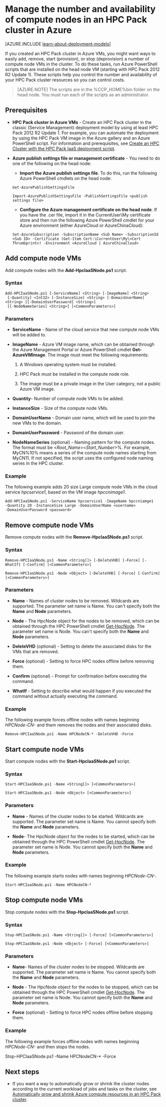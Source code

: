 <properties
 pageTitle="Manage HPC Pack cluster compute nodes | Windows Azure"
 description="Learn about PowerShell script tools to add, remove, start, and stop HPC Pack cluster compute nodes in Azure"
 services="virtual-machines"
 documentationCenter=""
 authors="dlepow"
 manager="timlt"
 editor=""
 tags="azure-service-management,hpc-pack"/>
<tags
	ms.service="virtual-machines"
	ms.date="01/08/2016"
	wacn.date=""/>

# Manage the number and availability of compute nodes in an HPC Pack cluster in Azure

[AZURE.INCLUDE [learn-about-deployment-models](../includes/learn-about-deployment-models-classic-include.md)] <!-- deleted by customization Resource Manager model. -->


If you created an HPC Pack cluster in Azure VMs, you might want ways to easily add, remove,
start (provision), or stop (deprovision) a number of compute node VMs in the
cluster. To do these tasks, run Azure PowerShell scripts that are
installed on the head node VM (starting with HPC Pack 2012 R2 Update 1). These scripts help you control the number
and availability of your HPC Pack cluster resources so you can control costs.

>[AZURE.NOTE] The scripts are in the %CCP\_HOME%bin folder on the head node. You must
run each of the scripts as an administrator.

## Prerequisites

* **HPC Pack cluster in Azure VMs** - Create an HPC Pack cluster in the classic (Service Management) deployment model by using at least HPC Pack 2012 R2 Update 1. For example, you can automate the deployment by using the HPC Pack VM image in the Azure gallery and an Azure PowerShell script. For information and prerequisites, see [Create an HPC Cluster with the HPC Pack IaaS deployment script](/documentation/articles/virtual-machines-hpcpack-cluster-powershell-script).

* **Azure publish settings file or management certificate** - You need to do one of the following on the head node:

    * **Import the Azure publish settings file**. To do this, run the following Azure PowerShell cmdlets on the head node:

    ```
    Get-AzurePublishSettingsFile

    Import-AzurePublishSettingsFile -PublishSettingsFile <publish settings file>
    ```

    * **Configure the Azure management certificate on the head node**. If you have the .cer file, import it in the CurrentUser\My certificate store and then run the following Azure PowerShell cmdlet for your Azure environment (either AzureCloud or AzureChinaCloud):

    ```
    Set-AzureSubscription -SubscriptionName <Sub Name> -SubscriptionId <Sub ID> -Certificate (Get-Item Cert:\CurrentUser\My\<Cert Thrumbprint>) -Environment <AzureCloud | AzureChinaCloud>
    ```

## Add compute node VMs

Add compute nodes with the **Add-HpcIaaSNode.ps1** script.

### Syntax
```
Add-HPCIaaSNode.ps1 [-ServiceName] <String> [-ImageName] <String>
 [-Quantity] <Int32> [-InstanceSize] <String> [-DomainUserName] <String> [[-DomainUserPassword] <String>]
 [[-NodeNameSeries] <String>] [<CommonParameters>]

```
### Parameters

* **ServiceName** - Name of the cloud service that new compute node VMs will be added to.

* **ImageName** - Azure VM image name, which can be obtained through the Azure Management Portal or Azure PowerShell cmdlet **Get-AzureVMImage**. The image must meet the following requirements:

    1. A Windows operating system must be installed.

    2. HPC Pack must be installed in the compute node role.

    3. The image must be a private image in the User category, not a public Azure VM image.

* **Quantity**- Number of compute node VMs to be added.

* **InstanceSize** - Size of the compute node VMs.

* **DomainUserName** - Domain user name, which will be used to join the new VMs to the domain.

* **DomainUserPassword** - Password of the domain user.

* **NodeNameSeries** (optional) - Naming pattern for the compute nodes. The format must be &lt;*Root\_Name*&gt;&lt;*Start\_Number*&gt;%. For example, MyCN%10% means a series of the compute node names starting from MyCN11. If not specified, the script uses the configured node naming series in the HPC cluster.

### Example

The following example adds 20 size Large compute node VMs in the cloud
service *hpcservice1*, based on the VM image *hpccnimage1*.

```
Add-HPCIaaSNode.ps1 -ServiceName hpcservice1 -ImageName hpccniamge1
-Quantity 20 -InstanceSize Large -DomainUserName <username>
-DomainUserPassword <password>
```


## Remove compute node VMs

Remove compute nodes with the **Remove-HpcIaaSNode.ps1** script.

### Syntax

```
Remove-HPCIaaSNode.ps1 -Name <String[]> [-DeleteVHD] [-Force] [-WhatIf] [-Confirm] [<CommonParameters>]

Remove-HPCIaaSNode.ps1 -Node <Object> [-DeleteVHD] [-Force] [-Confirm] [<CommonParameters>]
```

### Parameters

* **Name** - Names of cluster nodes to be removed. Wildcards are supported. The parameter set name is Name. You can't specify both the **Name** and **Node** parameters.

* **Node** - The HpcNode object for the nodes to be removed, which can be obtained through the HPC PowerShell cmdlet [Get-HpcNode](https://technet.microsoft.com/zh-cn/library/dn887927.aspx). The parameter set name is Node. You can't specify both the **Name** and **Node** parameters.

* **DeleteVHD** (optional) - Setting to delete the associated disks for the VMs that are removed.

* **Force** (optional) - Setting to force HPC nodes offline before removing them.

* **Confirm** (optional) - Prompt for confirmation before executing the command.

* **WhatIf** - Setting to describe what would happen if you executed the command without actually executing the command.

### Example

The following example forces offline nodes with names beginning
*HPCNode-CN-* and them removes the nodes and their associated disks.

```
Remove-HPCIaaSNode.ps1 -Name HPCNodeCN-* -DeleteVHD -Force
```

## Start compute node VMs

Start compute nodes with the **Start-HpcIaaSNode.ps1** script.

### Syntax

```
Start-HPCIaaSNode.ps1 -Name <String[]> [<CommonParameters>]

Start-HPCIaaSNode.ps1 -Node <Object> [<CommonParameters>]
```
### Parameters

* **Name** - Names of the cluster nodes to be started. Wildcards are supported. The parameter set name is Name. You cannot specify both the **Name** and **Node** parameters.

* **Node**- The HpcNode object for the nodes to be started, which can be obtained through the HPC PowerShell cmdlet [Get-HpcNode](https://technet.microsoft.com/zh-cn/library/dn887927.aspx). The parameter set name is Node. You cannot specify both the **Name** and **Node** parameters.

### Example

The following example starts nodes with names beginning *HPCNode-CN-*.

```
Start-HPCIaaSNode.ps1 -Name HPCNodeCN-*
```

## Stop compute node VMs

Stop compute nodes with the **Stop-HpcIaaSNode.ps1** script.

### Syntax

```
Stop-HPCIaaSNode.ps1 -Name <String[]> [-Force] [<CommonParameters>]

Stop-HPCIaaSNode.ps1 -Node <Object> [-Force] [<CommonParameters>]
```

### Parameters


* **Name**- Names of the cluster nodes to be stopped. Wildcards are supported. The parameter set name is Name. You cannot specify both the **Name** and **Node** parameters.

* **Node** - The HpcNode object for the nodes to be stopped, which can be obtained through the HPC PowerShell cmdlet [Get-HpcNode](https://technet.microsoft.com/zh-cn/library/dn887927.aspx). The parameter set name is Node. You cannot specify both the **Name** and **Node** parameters.

* **Force** (optional) - Setting to force HPC nodes offline before stopping them.

### Example

The following example forces offline nodes with names beginning
*HPCNode-CN-* and then stops the nodes.

Stop-HPCIaaSNode.ps1 -Name HPCNodeCN-* -Force

## Next steps

* If you want a way to
automatically grow or shrink the cluster nodes according to
the current workload of jobs and tasks on the cluster, see [Automatically grow and shrink Azure compute resources in an HPC Pack cluster](/documentation/articles/virtual-machines-hpcpack-cluster-node-autogrowshrink).
